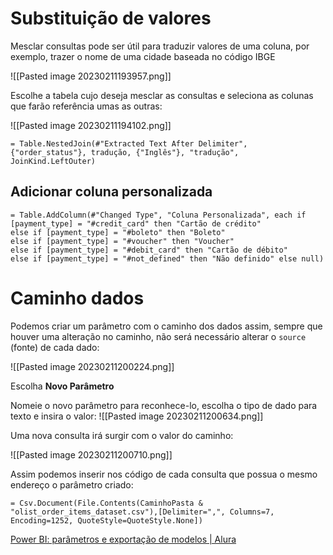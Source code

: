 # Substituição de valores

Mesclar consultas pode ser útil para traduzir valores de uma coluna, por exemplo, trazer o nome de uma cidade baseada no código IBGE

![[Pasted image 20230211193957.png]]

Escolhe a tabela cujo deseja mesclar as consultas e seleciona as colunas que farão referência umas as outras:

![[Pasted image 20230211194102.png]]

```Dax
= Table.NestedJoin(#"Extracted Text After Delimiter", {"order_status"}, tradução, {"Inglês"}, "tradução", JoinKind.LeftOuter)
```

## Adicionar coluna personalizada

```
= Table.AddColumn(#"Changed Type", "Coluna Personalizada", each if [payment_type] = "#credit_card" then "Cartão de crédito" 
else if [payment_type] = "#boleto" then "Boleto"
else if [payment_type] = "#voucher" then "Voucher" 
else if [payment_type] = "#debit_card" then "Cartão de débito" 
else if [payment_type] = "#not_defined" then "Não definido" else null)
```

# Caminho dados

Podemos criar um parâmetro com o caminho dos dados assim, sempre que houver uma alteração no caminho, não será necessário alterar o `source` (fonte) de cada dado:

![[Pasted image 20230211200224.png]]

Escolha **Novo Parâmetro**

Nomeie o novo parâmetro para reconhece-lo, escolha o tipo de dado para texto e insira o valor:
![[Pasted image 20230211200634.png]]

Uma nova consulta irá surgir com o valor do caminho:

![[Pasted image 20230211200710.png]]

Assim podemos inserir nos código de cada consulta que possua o mesmo endereço o parâmetro criado:

```
= Csv.Document(File.Contents(CaminhoPasta & "olist_order_items_dataset.csv"),[Delimiter=",", Columns=7, Encoding=1252, QuoteStyle=QuoteStyle.None])
```

[Power BI: parâmetros e exportação de modelos | Alura](https://www.alura.com.br/artigos/power-bi-parametros-e-exportacao-de-modelos)

